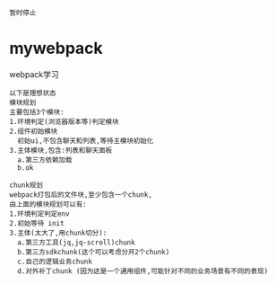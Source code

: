     暂时停止
# mywebpack
webpack学习

    以下是理想状态
    模块规划
    主要包括3个模块:
    1.环境判定(浏览器版本等)判定模块
    2.组件初始模块
      初始ui,不包含聊天和列表,等待主模块初始化
    3.主体模块,包含:列表和聊天面板
      a.第三方依赖加载
      b.ok
    
    chunk规划
    webpack打包后的文件块,至少包含一个chunk,
    由上面的模块规划可以有:
    1.环境判定判定env
    2.初始等待 init
    3.主体(太大了,用chunk切分):
      a.第三方工具(jq,jq-scroll)chunk
      b.第三方sdkchunk(这个可以考虑分开2个chunk)
      c.自己的逻辑业务chunk
      d.对外补丁chunk (因为这是一个通用组件,可能针对不同的业务场景有不同的表现)
    